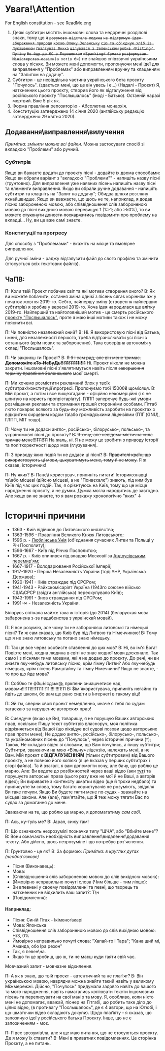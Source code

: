 # Увага!\Attention
For English constitution - see ReadMe.eng

1. Деякі субтитри містять іншомовні слова та недоречні розділові знаки, тому що я ~~`розумово відстала людина`~~ ~~`не підтримую ідею збереження природи`~~ ~~`кохаю Олену Зеленську`~~ ~~`сію та об'єдную хліб із Лукашенком`~~ ~~`ґвалтував Яника`~~ ~~`цілувався з Зеленським`~~ ~~`робив ♂Fisting♂ Путіну`~~ ~~`Не йду до ЄС з Порошенком`~~ ~~`♂Spanking♂ Єрмака`~~ ~~`розформував Міністерство освіти`~~`(а хотів би)` не знайшов співзвучні українським слова у піснях. Ви можете мені допомогти, пропонуючи мені ідеї для виправлення у "Проблемах" або виправленням вручну та клацанням на "Запитом на додачу".
1. Субтитри - це невіддільна частина українського бета проєкту "Почулось". (здається мені, що це він увесь і є...) (Надалі - Проєкт) Я, натхненник цього проєкту, створив його як відгалуження від російського проєкту "Послышалось" (іноді - Батько). Останній наразі мертвий. Вже 5 рік як.
1. Форма правління репозиторію - Абсолютна монархія.
1. Конституцію затверджено 14 січня 2020 (англійську редакцію затверджено 29 квітня 2020).

## Додавання\виправлення\вилучення
*Примітка: змінити можна всі файли.* Можна застосувати спосіб зі вкладкою "Проблеми" або ручний.
### Субтитрів
Якщо ви бажаєте додати до проєкту пісні - додайте їх двома способами:
Якщо ви обрали варіант з "вкладкою "Проблеми"" - напишіть назву пісні (ґрунтовно).
Для виправлення уже наявних пісень напишіть назву пісні та елементи виправлення.
Якщо ви обрали ручне додавання - напишіть субтитри та клацніть на "Запит на додачу"; Обидва шляхи розгляну якнайшвидше.
Якщо ви вважаєте, що щось не те, наприклад, я додав пісню забороненою мовою, або співвідношення слів забороненою мовою до пісні вихідною мовою перевищує 1 (1:>1; або >50%), то ви можете ~~стуконути~~ ~~донести~~ ~~поскаржитись~~ повідомити про проблему на вкладці... Ну, ви це вже самі знаєте.
### Конституції та прогресу
Для способу з "Проблемами" - вкажіть на місце та ймовірне виправлення.

Для ручної зміни - раджу відгалузити файл до свого профілю та змінити (стосується всіх текстових файлів).

## ЧаПВ:
П: Коли твій Проєкт побачив світ та які мотиви створення оного?
В: Як ви можете побачити, остання зміна однієї з пісень сягає корінням аж у початок жовтня 2019-го. Себто, найпершу зміну (створення найперших субтитрів) я зробив у вересні 2019-го. Хоча ідея народилася ще влітку 2019-го. Найперший та найголовніший мотив - це смерть російського [проєкту "Послышалось"](https://youtube.com/user/MisheardsReloaded), проте я маю інші мотиви також і не можу пояснити всі.

П: Чи повністю незалежний оний?
В: Ні. Я використовую пісні від Батька, і мені, для незалежності першого, треба відтранслювати усі пісні з останнього (крім нових та заборонених). Така своєрідна автономія у складі "Послышалось".

П: Чи закриєш ти Проєкт?
В: ~~Я б і сам рад, але він мене тримає. **Допоможіте хТо-НеБуДь!!!11!11111!!!1**~~ Ні. Проєкт ніколи не можна закрити. Іншомовні пісні з'являтимуться навіть після ~~завершення терміну правління Зеленського~~ моєї смерті.

П: Ми хочемо розмістити рекламний блок у твоїх субтитрах\конституції\прогресі. Пропонуємо тобі 15000₴ щомісяця.
В: Мій проєкт, а потім і все вищезгадане - офіційно некомерційні (і я не шпигую на користь пропрієтаріату). ГЛПП заперечує будь-які умови розміщення реклами та отримання грошей сторонніми особами. Ґітгаб люто покарає всякого за будь-яку можливість заробити на проєктах з відкритим сирцевим кодом та\або громадськими ліцензіями (ГЛҐ (GNU), ГЛПП, МІТ тощо).

П: Чому ти не додаси англо-, російсько-, білорусько-, польсько-, та україномовні пісні до проєкту?
В: ~~Я хочу, але невідома містична сила тримає мене!!!111!!11~~ На жаль, ні. Я не можу це зробити з приводу історії та політкоректності щодо мов (глузування).

П: З приводу яких подій ти не додаси ці пісні?
В: ~~Правителі країн, що використовують ці мови, цькуватимуть мене, тому й не можу.~~ Я ж сказав, історичних!

П: Ну яких?
В: Пане\і користувач, припиніть питати! Історикознавці та\або місцеві (дійсно місцеві, а не "Понаєхалє") знають, під ким був Київ під час цих подій. Так, я орієнтуюсь на Київ, тому що це місце народження проєкту, а не думки. Думка могла народитись де завгодно. Але якщо ви не знаєте, то я вам розкажу хронологічно "яких" ↓

# Історичні причини
* 1363 - Київ відійшов до Литовського князівства;
* 1363-1596 - Правління Великого Князя Литовського;
* 1596 р. - [Люблінська Унія](https://uk.wikipedia.org/wiki/Люблінська_Унія) (об'єднання сучасних Литви та Польщі у Річ Посполиту);
* 1596-1667 - Київ під Річчю Посполитою;
* 1667 р. - Київ опинився під владою Московії за [Андрусівським перемир'ям](https://uk.wikipedia.org/wiki/Андрусівське_Перемир'я);
* 1667-1917 - Володарювання Російської Імперії;
* 1917-1920 - Перша Незалежність України (тоді УНР, Українська Держава);
* 1920-1941 - Київ страждає під СРСРом;
* 1941-1943 - Райхскомісаріят Україна (1943го союзне військо США\СРСР (звідти англійська) переокупувало Київ);
* 1943-1991 - Знов страждання під СРСРом;
* 1991-∞ - Незалежність України.

Білорусь спіткала майже така ж історія (до 2014) (беларуская мова забаронена з-за падабенства з украінскай мовай).

П: Я все розумію, але чому ти не забороняєш литовські та німецькі пісні? Ти ж сам сказав, що Київ був під Литвою та Німеччиною!
В: Тому що я не знаю литовську та погано знаю німецьку.

П: Так це все через особисте ставлення до цих мов?
В: Ні, во ім'я Бога! Повірте мені, жодна людина в світі не знає жодної мови досконало. Так само і з піснями тими мовами, які я не додаю до проєкту. До речі, чи ви знаєте яку-небудь литовську пісню, крім гімну Литви? Або яку-небудь німецьку, крім пісень Рамштайну та гімну Німеччини?
Якщо не знаєте, - то про що йде мова?

П: Соб0ко те ф0шЫсдзьк@, пркпени зниашчетисе над мовоми!!!111!!!11111!!11!!!!!!!!1!11
В: $ім'якористувача, припиніть негайно та йдіть до школи, бо вам ще рано сидіти в Інтернеті в такому віці!

П: Эй ты, сверни свой проект немедленно, иначе я тебя по судам затаскаю за нарушение авторских прав!

В: Сиєндуче (якщо це Ви), товаришу, я не порушую Ваших авторських прав, оскільки:
Пишу текст субтитрів власноруч, моя політика відрізняється від Вашої (що ліквідує всі судові позови щодо авторських прав проти мене);
Не додаю англо-, російсько-, білорусько-, польсько-, та україномовних пісень до "Почулось", через історичні причини (^); Також,
Не складаю відео зі словами, що Вам почулись, а пишу субтитри;
Субтитри, зважаючи на мою «Вільну» ліцензію, належать мені, а не Вам.
Мій проєкт є **ВІДГАЛУЖЕННЯМ** (тільки субтитровим) від Вашого проєкту, а не повною його копією (я це вказав у перших субтитрах і вгорі файла).
Та й взагалі, я вам допомогти хочу, але бачу, що роблю це марно.
Але:
Ви ведете до розбіжностей через ваші відео (аки [тут](https://www.youtube.com/watch?v=pXb8yNrDQDY&lc=UgjvyN6xzgZPHHgCoAEC)) та порушуєте авторські права (цього разу вже не мої й не Ваші, а авторів відео);
Ви вириваєте з контексту шматки відео (ще й трохи недбало) та приписуєте їм слова, тому багато користувачів не розуміють, звідкіля Ви таке почули.
Якщо Ви будете тягти мене по судах - зважайте на місцеві закони. Але {але}, пам'ятайте, що **Я** теж можу тягати Вас по судах за домагання до мене.

Зважаючи на те, що роблю це марно, я допомагатиму *сам собі*.

П: Ась, ку-туль ме?
В: Japan, сижу там!

П: Що означають незрозумілі позначки типу "ШЧА", або "Вбийте мене"?
В: Вони означають необхідність виправлення\видалення\додавання тексту. Або дійсно, щось незрозуміле і що потребує роз'яснення.

П: Ґрунтовно - це як?
В: За формою:
*Примітка: в круглих дугах (необов'язкове)*
* Пісня (Виконавець):
* Мова:
* (Співвідношення слів забороненою мовою до слів вихідною мовою):
* (Ймовірно неправильно почуті слова (Чим більше - тим ліпше):
* Ви впевнені у своєму повідомленні та певні, що творець та натхненник не відхилить ваш запит?: Т\н
* (Повідомлення):
#### Наприклад:
 * Пісня: Синій Птах - Ікімоноґакарі
 * Мова: Японська
 * Співвідношення слів забороненою мовою до слів вихідною мовою: Н\З, 0%
 * Ймовірно неправильно почуті слова: "Хапай-то і Тара"; "Кана ший мі, Аманда, обо Іра резон"
 * Так, я певен\на.
 * Якщо ти це зробиш, що ж, ти не маєш куди гаяти свій час.

Мовчазний запит - мовчазне відхилення.

П: А як я знаю, що твій проєкт - автентичний та не плаґіят?
В: Він українською мовою, наврядчи можна знайти такий навіть у великому Міжмережжі. Дійсно, "Почулось" придумали задовго навіть до вашого та мого народження, навіть намагались копіювати тексти іншомовних пісень та переписувати на свої манір та мову. Я, особливо, коли ніхто мені не допомагає, вважай, піонер на Ґітгабі, що робить таке діло до цілих відео, (в противагу "Послышалось", де є 4 автори, що на Ютюбі, і що шматочки відео складають докупи).
Щодо плаґіяту - я сказав, що запозичую ідеї у російського батька Проєкту. Інше, що не є запозиченням - моє.

П: Я все зрозумів\ла, але я ще маю питання, що не стосуються проєкту. Де я можу їх ставити?
В: Мені в приватних повідомленнях. Це сторінка Проєкту, а не питань.
